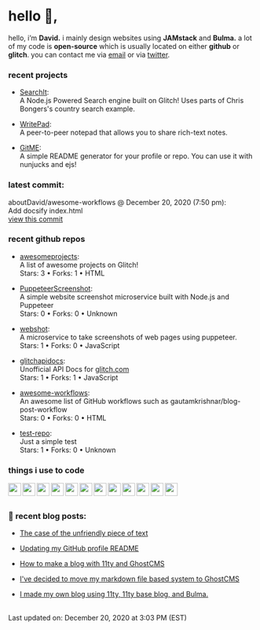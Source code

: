 <h1>hello 👋,</h1>
<p>hello, i’m <b>David.</b> i mainly design websites using <strong>JAMstack</strong> and <strong>Bulma.</strong>
a lot of my code is <strong>open-source</strong> which is usually located on either <strong>github</strong> or <strong>glitch</strong>.
you can contact me via <a href="mailto:aboutdavid@pm.me">email</a> or via <a href="https://twitter.com/@UpscaleDavid">twitter</a>.</p>
<h3>recent projects</h3>
<ul>
<li>
<p><a href="https://searchit.glitch.me">SearchIt</a>:<br>
A Node.js Powered Search engine built on Glitch! Uses parts of Chris Bongers's country search example.<br></p>
</li>
<li>
<p><a href="https://writepad.glitch.me/">WritePad</a>:<br>
A peer-to-peer notepad that allows you to share rich-text notes.<br></p>
</li>
<li>
<p><a href="https://github.com/aboutDavid/gitme">GitME</a>:<br>
A simple README generator for your profile or repo. You can use it with nunjucks and ejs!<br></p>
</li>
</ul>
<h3>latest commit:</h3>
<p>aboutDavid/awesome-workflows @ December 20, 2020 (7:50 pm):<br>
Add docsify index.html<br>
<a href="https://github.com/aboutDavid/awesome-workflows/commit/2a7c680c345fb77230554db7db7eda52b3be1ade">view this commit</a></p>
<h3>recent github repos</h3>
<ul>
<li>
<p><a href="https://github.com/aboutDavid/awesomeprojects">awesomeprojects</a>:<br>
A list of awesome projects on Glitch!<br>
Stars: 3 • Forks: 1 • HTML</p>
</li>
<li>
<p><a href="https://github.com/aboutDavid/PuppeteerScreenshot">PuppeteerScreenshot</a>:<br>
A simple website screenshot microservice built with Node.js and Puppeteer<br>
Stars: 0 • Forks: 0 • Unknown</p>
</li>
<li>
<p><a href="https://github.com/aboutDavid/webshot">webshot</a>:<br>
A microservice to take screenshots of web pages using puppeteer. <br>
Stars: 1 • Forks: 0 • JavaScript</p>
</li>
<li>
<p><a href="https://github.com/aboutDavid/glitchapidocs">glitchapidocs</a>:<br>
Unofficial API Docs for <a href="http://glitch.com">glitch.com</a><br>
Stars: 1 • Forks: 1 • JavaScript</p>
</li>
<li>
<p><a href="https://github.com/aboutDavid/awesome-workflows">awesome-workflows</a>:<br>
An awesome list of GitHub workflows such as gautamkrishnar/blog-post-workflow<br>
Stars: 0 • Forks: 0 • HTML</p>
</li>
<li>
<p><a href="https://github.com/aboutDavid/test-repo">test-repo</a>:<br>
Just a simple test<br>
Stars: 1 • Forks: 0 • Unknown</p>
</li>
</ul>
<h3>things i use to code</h3>
<img src="https://cdn.glitch.com/17eaef8d-c248-49b5-81da-45e23cdc0b12%2Ficons8-html-5-48.png?v=1605844408246" align="left" width="26px">
<img src="https://cdn.glitch.com/17eaef8d-c248-49b5-81da-45e23cdc0b12%2Ficons8-css3-48.png?v=1605844427037" align="left" width="26px">
<img src="https://cdn.glitch.com/17eaef8d-c248-49b5-81da-45e23cdc0b12%2Ficons8-javascript-48.png?v=1605844445485" align="left" width="26px">
<img src="https://cdn.glitch.com/17eaef8d-c248-49b5-81da-45e23cdc0b12%2Ficons8-nodejs-48.png?v=1605830531481" align="left" width="26px">
<img src="https://cdn.glitch.com/17eaef8d-c248-49b5-81da-45e23cdc0b12%2Ficons8-php-logo-16.png?v=1605839056865" align="left" width="26px">
<img src="https://cdn.glitch.com/17eaef8d-c248-49b5-81da-45e23cdc0b12%2Ficons8-sass-48.png?v=1605883230100" align="left" width="26px">
<img src="https://cdn.glitch.com/17eaef8d-c248-49b5-81da-45e23cdc0b12%2Ficons8-github-48.png?v=1605883284150" align="left" width="26px">
<img src="https://cdn.glitch.com/17eaef8d-c248-49b5-81da-45e23cdc0b12%2Ficons8-git-48.png?v=1605883264836" align="left" width="26px">
<img src="https://cdn.glitch.com/17eaef8d-c248-49b5-81da-45e23cdc0b12%2Ficons8-gitlab-48.png?v=1605883246676" align="left" width="26px">
<img src="https://cdn.glitch.com/17eaef8d-c248-49b5-81da-45e23cdc0b12%2Ficons8-npm-48.png?v=1605883300587" align="left" width="26px">
<img src="https://cdn.glitch.com/17eaef8d-c248-49b5-81da-45e23cdc0b12%2Ficons8-atom-editor-48.png?v=1605844607826" align="left" width="26px">
<img src="https://cdn.glitch.com/17eaef8d-c248-49b5-81da-45e23cdc0b12%2Ficons8-notepad%2B%2B-48.png?v=1605844565012" align="left" width="26px">
<br><br>
<h3>📰 recent blog posts:</h3>
<ul>
<li>
<p><a href="https://notebook.aboutdavid.me/entries/the-case-of-the-unfriendly-piece-of-text">The case of the unfriendly piece of text</a></p>
</li>
<li>
<p><a href="https://notebook.aboutdavid.me/entries/updating-my-github-profile-readme">Updating my GitHub profile README</a></p>
</li>
<li>
<p><a href="https://notebook.aboutdavid.me/entries/how-to-make-a-blog-with-11ty-and-ghostcms">How to make a blog with 11ty and GhostCMS</a></p>
</li>
<li>
<p><a href="https://notebook.aboutdavid.me/entries/ive-decided-to-move-my-markdown-file-based-system-to-ghostcms">I've decided to move my markdown file based system to GhostCMS</a></p>
</li>
<li>
<p><a href="https://notebook.aboutdavid.me/entries/i-made-my-own-blog-using-11ty-11ty-base-blog-and-bulma">I made my own blog using 11ty, 11ty base blog, and Bulma.</a></p>
</li>
</ul>
<br>
Last updated on: December 20, 2020 at 3:03 PM (EST)
